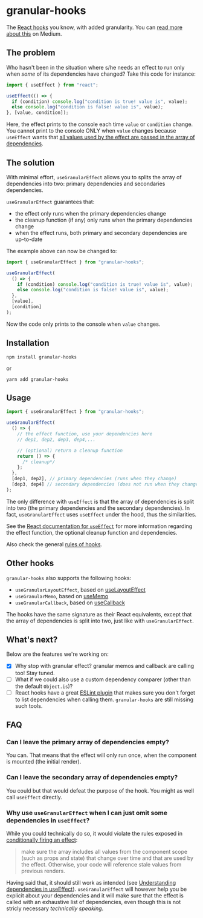# granular-hooks

The [React hooks](https://reactjs.org/docs/hooks-intro.html) you know, with added granularity. You can [read more about this](https://medium.com/@gfox1984/a-more-granular-useeffect-9c8ca3d9f634) on Medium.

## The problem

Who hasn't been in the situation where s/he needs an effect to run
only when _some_ of its dependencies have changed? Take this code for instance:

```typescript
import { useEffect } from "react";

useEffect(() => {
  if (condition) console.log("condition is true! value is", value);
  else console.log("condition is false! value is", value);
}, [value, condition]);
```

Here, the effect prints to the console each time `value` or `condition` change. You cannot print to the console ONLY when `value` changes because `useEffect` wants that [all values used by the effect are passed in the array of dependencies](https://reactjs.org/docs/hooks-reference.html#conditionally-firing-an-effect).

## The solution

With minimal effort, `useGranularEffect` allows you to splits the array of dependencies into two: primary dependencies and secondaries dependencies.

`useGranularEffect` guarantees that:

- the effect only runs when the primary dependencies change
- the cleanup function (if any) only runs when the primary dependencies change
- when the effect runs, both primary and secondary dependencies are up-to-date

The example above can now be changed to:

```typescript
import { useGranularEffect } from "granular-hooks";

useGranularEffect(
  () => {
    if (condition) console.log("condition is true! value is", value);
    else console.log("condition is false! value is", value);
  },
  [value],
  [condition]
);
```

Now the code only prints to the console when `value` changes.

## Installation

```
npm install granular-hooks
```

or

```
yarn add granular-hooks
```

## Usage

```typescript
import { useGranularEffect } from "granular-hooks";

useGranularEffect(
  () => {
    // the effect function, use your dependencies here
    // dep1, dep2, dep3, dep4,...

    // (optional) return a cleanup function
    return () => {
      /* cleanup*/
    };
  },
  [dep1, dep2], // primary dependencies (runs when they change)
  [dep3, dep4] // secondary dependencies (does not run when they change)
);
```

The only difference with `useEffect` is that the array of dependencies is split into two (the primary dependencies and the secondary dependencies). In fact, `useGranularEffect` uses `useEffect` under the hood, thus the similarities.

See the [React documentation for `useEffect`](https://reactjs.org/docs/hooks-reference.html#useeffect) for more information regarding the effect function, the optional cleanup function and dependencies.

Also check the general [rules of hooks](https://reactjs.org/docs/hooks-rules.html).

## Other hooks

`granular-hooks` also supports the following hooks:

- `useGranularLayoutEffect`, based on [useLayoutEffect](https://reactjs.org/docs/hooks-reference.html#uselayouteffect)
- `useGranularMemo`, based on [useMemo](https://reactjs.org/docs/hooks-reference.html#usememo)
- `useGranularCallback`, based on [useCallback](https://reactjs.org/docs/hooks-reference.html#usecallback)

The hooks have the same signature as their React equivalents, except that the array of dependencies is split into two, just like with `useGranularEffect`.

## What's next?

Below are the features we're working on:

- [x] Why stop with granular effect? granular memos and callback are calling too! Stay tuned.
- [ ] What if we could also use a custom dependency comparer (other than the default `Object.is`)?
- [ ] React hooks have a great [ESLint plugin](https://reactjs.org/docs/hooks-rules.html#eslint-plugin) that makes sure you don't forget to list dependencies when calling them. `granular-hooks` are still missing such tools.

## FAQ

### Can I leave the primary array of dependencies empty?

You can. That means that the effect will only run once, when the component is mounted (the initial render).

### Can I leave the secondary array of dependencies empty?

You could but that would defeat the purpose of the hook. You might as well call `useEffect` directly.

### Why use `useGranularEffect` when I can just omit some dependencies in `useEffect`?

While you could technically do so, it would violate the rules exposed in [conditionally firing an effect](https://reactjs.org/docs/hooks-reference.html#conditionally-firing-an-effect):

> make sure the array includes all values from the component scope (such as props and state) that change over time and that are used by the effect. Otherwise, your code will reference stale values from previous renders.

Having said that, it should still work as intended (see [Understanding dependencies in useEffect](https://medium.com/@gfox1984/understanding-dependencies-in-useeffect-7afd4df37c96)). `useGranularEffect` will however help you be explicit about your dependencies and it will make sure that the effect is called with an exhaustive list of dependencies, even though this is not stricly necessary _technically speaking_.
